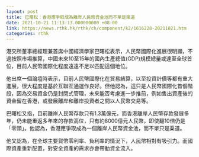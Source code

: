 ```yaml
---
layout: post
title: 巴曙松：香港應爭取成為離岸人民幣資金池而不單是渠道
date: 2021-10-21 11:13:13.000000000 +08:00
link: https://news.rthk.hk/rthk/ch/component/k2/1616228-20211021.htm
categories: rthk
---
```


港交所董事總經理兼首席中國經濟學家巴曙松表示，人民幣國際化進展很明顯，不過按照市場推算，中國未來10至15年的國內生產總值(GDP)規模總量或達至全球首位，目前人民幣國際化程度遠遠不足以匹配這個地位。

他出席一個論壇時表示，目前人民幣國際化在貿易結算，以至投資計價等都有重大進展，很大程度是基於互聯互通運作良好。但他認為，這只是人民幣國際化首個階段，因為交易資金仍是封閉式管理，未來能否考慮進一步推前，例如售出資產後的資金留在香港，或發展離岸和離岸投資者之間以人民幣交易等。

巴曙松又指，目前離岸人民幣存款只有1.3萬億元，而香港離岸人民幣存款發展多年，仍未能重返多年來的存款高位，只有約8000億元人民幣，即使翻10倍仍是「零頭」。他認為，香港應爭取成為一個離岸人民幣資金池，而不單只是渠道。

他又認為，在全球主要貨幣零利率、負利率的情況下，人民幣相對有吸引力。而國際資產重新配置，對安全資產的需求亦會帶動資金流入。
